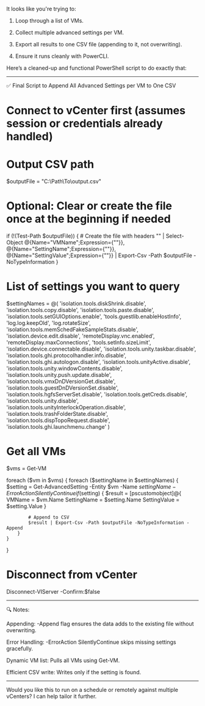 It looks like you're trying to:

1. Loop through a list of VMs.


2. Collect multiple advanced settings per VM.


3. Export all results to one CSV file (appending to it, not overwriting).


4. Ensure it runs cleanly with PowerCLI.



Here’s a cleaned-up and functional PowerShell script to do exactly that:


---

✅ Final Script to Append All Advanced Settings per VM to One CSV

# Connect to vCenter first (assumes session or credentials already handled)

# Output CSV path
$outputFile = "C:\Path\To\output.csv"

# Optional: Clear or create the file once at the beginning if needed
if (!(Test-Path $outputFile)) {
    # Create the file with headers
    "" | Select-Object @{Name="VMName";Expression={""}}, @{Name="SettingName";Expression={""}}, @{Name="SettingValue";Expression={""}} |
    Export-Csv -Path $outputFile -NoTypeInformation
}

# List of settings you want to query
$settingNames = @(
    'isolation.tools.diskShrink.disable',
    'isolation.tools.copy.disable',
    'isolation.tools.paste.disable',
    'isolation.tools.setGUIOptions.enable',
    'tools.guestlib.enableHostInfo',
    'log.log.keepOld',
    'log.rotateSize',
    'isolation.tools.memSchedFakeSampleStats.disable',
    'isolation.device.edit.disable',
    'remoteDisplay.vnc.enabled',
    'remoteDisplay.maxConnections',
    'tools.setInfo.sizeLimit',
    'isolation.device.connectable.disable',
    'isolation.tools.unity.taskbar.disable',
    'isolation.tools.ghi.protocolhandler.info.disable',
    'isolation.tools.ghi.autologon.disable',
    'isolation.tools.unityActive.disable',
    'isolation.tools.unity.windowContents.disable',
    'isolation.tools.unity.push.update.disable',
    'isolation.tools.vmxDnDVersionGet.disable',
    'isolation.tools.guestDnDVersionSet.disable',
    'isolation.tools.hgfsServerSet.disable',
    'isolation.tools.getCreds.disable',
    'isolation.tools.unity.disable',
    'isolation.tools.unityInterlockOperation.disable',
    'isolation.tools.trashFolderState.disable',
    'isolation.tools.dispTopoRequest.disable',
    'isolation.tools.ghi.launchmenu.change'
)

# Get all VMs
$vms = Get-VM

foreach ($vm in $vms) {
    foreach ($settingName in $settingNames) {
        $setting = Get-AdvancedSetting -Entity $vm -Name $settingName -ErrorAction SilentlyContinue
        if ($setting) {
            $result = [pscustomobject]@{
                VMName       = $vm.Name
                SettingName  = $setting.Name
                SettingValue = $setting.Value
            }

            # Append to CSV
            $result | Export-Csv -Path $outputFile -NoTypeInformation -Append
        }
    }
}

# Disconnect from vCenter
Disconnect-VIServer -Confirm:$false


---

🔍 Notes:

Appending: -Append flag ensures the data adds to the existing file without overwriting.

Error Handling: -ErrorAction SilentlyContinue skips missing settings gracefully.

Dynamic VM list: Pulls all VMs using Get-VM.

Efficient CSV write: Writes only if the setting is found.



---

Would you like this to run on a schedule or remotely against multiple vCenters? I can help tailor it further.
